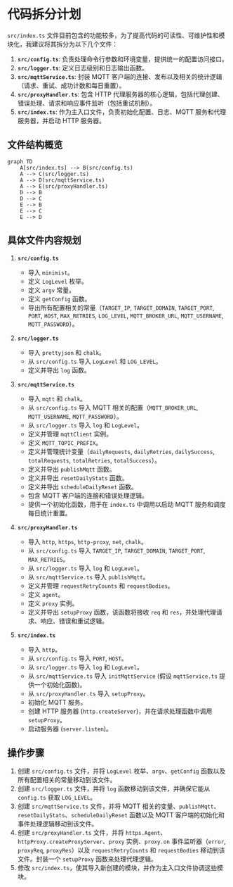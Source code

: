 # 代码拆分计划

`src/index.ts` 文件目前包含的功能较多，为了提高代码的可读性、可维护性和模块化，我建议将其拆分为以下几个文件：

1.  **`src/config.ts`**: 负责处理命令行参数和环境变量，提供统一的配置访问接口。
2.  **`src/logger.ts`**: 定义日志级别和日志输出函数。
3.  **`src/mqttService.ts`**: 封装 MQTT 客户端的连接、发布以及相关的统计逻辑（请求、重试、成功计数和每日重置）。
4.  **`src/proxyHandler.ts`**: 包含 HTTP 代理服务器的核心逻辑，包括代理创建、错误处理、请求和响应事件监听（包括重试机制）。
5.  **`src/index.ts`**: 作为主入口文件，负责初始化配置、日志、MQTT 服务和代理服务器，并启动 HTTP 服务器。

## 文件结构概览

```mermaid
graph TD
    A[src/index.ts] --> B(src/config.ts)
    A --> C(src/logger.ts)
    A --> D(src/mqttService.ts)
    A --> E(src/proxyHandler.ts)
    D --> B
    D --> C
    E --> B
    E --> C
    E --> D
```

## 具体文件内容规划

1.  **`src/config.ts`**
    *   导入 `minimist`。
    *   定义 `LogLevel` 枚举。
    *   定义 `argv` 常量。
    *   定义 `getConfig` 函数。
    *   导出所有配置相关的常量（`TARGET_IP`, `TARGET_DOMAIN`, `TARGET_PORT`, `PORT`, `HOST`, `MAX_RETRIES`, `LOG_LEVEL`, `MQTT_BROKER_URL`, `MQTT_USERNAME`, `MQTT_PASSWORD`）。

2.  **`src/logger.ts`**
    *   导入 `prettyjson` 和 `chalk`。
    *   从 `src/config.ts` 导入 `LogLevel` 和 `LOG_LEVEL`。
    *   定义并导出 `log` 函数。

3.  **`src/mqttService.ts`**
    *   导入 `mqtt` 和 `chalk`。
    *   从 `src/config.ts` 导入 MQTT 相关的配置（`MQTT_BROKER_URL`, `MQTT_USERNAME`, `MQTT_PASSWORD`）。
    *   从 `src/logger.ts` 导入 `log` 和 `LogLevel`。
    *   定义并管理 `mqttClient` 实例。
    *   定义 `MQTT_TOPIC_PREFIX`。
    *   定义并管理统计变量（`dailyRequests`, `dailyRetries`, `dailySuccess`, `totalRequests`, `totalRetries`, `totalSuccess`）。
    *   定义并导出 `publishMqtt` 函数。
    *   定义并导出 `resetDailyStats` 函数。
    *   定义并导出 `scheduleDailyReset` 函数。
    *   包含 MQTT 客户端的连接和错误处理逻辑。
    *   提供一个初始化函数，用于在 `index.ts` 中调用以启动 MQTT 服务和调度每日统计重置。

4.  **`src/proxyHandler.ts`**
    *   导入 `http`, `https`, `http-proxy`, `net`, `chalk`。
    *   从 `src/config.ts` 导入 `TARGET_IP`, `TARGET_DOMAIN`, `TARGET_PORT`, `MAX_RETRIES`。
    *   从 `src/logger.ts` 导入 `log` 和 `LogLevel`。
    *   从 `src/mqttService.ts` 导入 `publishMqtt`。
    *   定义并管理 `requestRetryCounts` 和 `requestBodies`。
    *   定义 `agent`。
    *   定义 `proxy` 实例。
    *   定义并导出 `setupProxy` 函数，该函数将接收 `req` 和 `res`，并处理代理请求、响应、错误和重试逻辑。

5.  **`src/index.ts`**
    *   导入 `http`。
    *   从 `src/config.ts` 导入 `PORT`, `HOST`。
    *   从 `src/logger.ts` 导入 `log` 和 `LogLevel`。
    *   从 `src/mqttService.ts` 导入 `initMqttService` (假设 `mqttService.ts` 提供一个初始化函数)。
    *   从 `src/proxyHandler.ts` 导入 `setupProxy`。
    *   初始化 MQTT 服务。
    *   创建 HTTP 服务器 (`http.createServer`)，并在请求处理函数中调用 `setupProxy`。
    *   启动服务器 (`server.listen`)。

## 操作步骤

1.  创建 `src/config.ts` 文件，并将 `LogLevel` 枚举、`argv`、`getConfig` 函数以及所有配置相关的常量移动到该文件。
2.  创建 `src/logger.ts` 文件，并将 `log` 函数移动到该文件，并确保它能从 `config.ts` 获取 `LOG_LEVEL`。
3.  创建 `src/mqttService.ts` 文件，并将 MQTT 相关的变量、`publishMqtt`、`resetDailyStats`、`scheduleDailyReset` 函数以及 MQTT 客户端的初始化和事件处理逻辑移动到该文件。
4.  创建 `src/proxyHandler.ts` 文件，并将 `https.Agent`、`httpProxy.createProxyServer`、`proxy` 实例、`proxy.on` 事件监听器（`error`, `proxyReq`, `proxyRes`）以及 `requestRetryCounts` 和 `requestBodies` 移动到该文件。封装一个 `setupProxy` 函数来处理代理逻辑。
5.  修改 `src/index.ts`，使其导入新创建的模块，并作为主入口文件协调这些模块。
